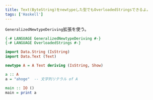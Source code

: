 ```yaml
---
title: Text(ByteString)をnewtypeした型でもOverloadedStringsできるよ。
tags: ['Haskell']
---
```

`GeneralizedNewtypeDeriving`拡張を使う。

```haskell
{-# LANGUAGE GeneralizedNewtypeDeriving #-}
{-# LANGUAGE OverloadedStrings #-}

import Data.String (IsString)
import Data.Text (Text)

newtype A = A Text deriving (IsString, Show)

a :: A
a = "ahoge"  -- 文字列リテラル of A

main :: IO ()
main = print a
```
